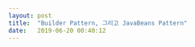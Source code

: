 ```yaml
---
layout: post
title:  "Builder Pattern, 그리고 JavaBeans Pattern"
date:   2019-06-20 00:40:12
---
```



  
<br><br><br>
